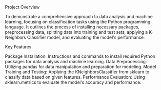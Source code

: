 Project Overview

To demonstrate a comprehensive approach to data analysis and machine learning, focusing on classification tasks using the Python programming language. It outlines the process of installing necessary packages, preprocessing data, splitting data into training and test sets, applying a K-Neighbors Classifier model, and evaluating the model's performance.

Key Features

Package Installation: Instructions and commands to install required Python packages for data analysis and machine learning.
Data Preprocessing: Utilizing pandas for data manipulation and preparation for modeling.
Model Training and Testing: Applying the KNeighborsClassifier from sklearn to classify data based on given features.
Performance Evaluation: Using sklearn.metrics to evaluate the model's accuracy and performance.
